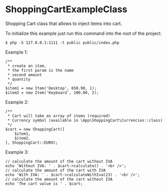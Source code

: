 # ShoppingCartExampleClass
Shopping Cart class that allows to inject items into cart.

To initialize this example just run this command into the root of the project.

```
$ php -S 127.0.0.1:1111 -t public public/index.php
```

Example 1:
```
/**
 * create an item,
 * the first param is the name
 * second amount
 * quantity
 */
$item1 = new Item('Desktop', 650.90, 1);
$item2 = new Item('Keyboard', 100.00, 2);
```

Example 2:
```
/**
 * Cart will take an array of items (required)
 * Currency symbol (available in \App\ShoppingCart\Currencies::class)
 */
$cart = new ShoppingCart([
    $item1,
    $item2,
], ShoppingCart::EURO);
``` 
 
 Example 3:
 ```
// calculate the amount of the cart without IVA 
echo 'Without IVA: ' . $cart->calculate() . '<br />';
// calculate the amount of the cart with IVA 
echo 'With IVA: ' . $cart->calculateWithIva(23) . '<br />';
// calculate the amount of the cart without IVA 
echo 'The cart value is ' . $cart;
 ```
